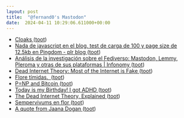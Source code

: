 ```yaml
---
layout: post
title:  "@fernand0's Mastodon"
date:  2024-04-11 10:29:06.611000+00:00
---
```

*  [Cloaks ](https://libera.chat/guides/cloak) ([toot](https://mastodon.social/@fernand0/112252115131465240))
*  [Nada de javascript en el blog, test de carga de 100 y page size de 12.5kb en Pingdom - plr blog ](https://pedrolr.es/blog/nada-de-javascript-en-el-blog-test-de-carga-de-100-y-page-size-de-12-5kb-en-pingdom) ([toot](https://mastodon.social/@fernand0/112251804808974192))
*  [
		Análisis de la investigación sobre el Fediverso: Mastodon, Lemmy, Pleroma y otras de sus plataformas 
							\| Infonomy
			 ](https://infonomy.scimagoepi.com/index.php/infonomy/article/view/3) ([toot](https://mastodon.social/@fernand0/112251608268829185))
*  [Dead Internet Theory: Most of the Internet is Fake ](https://forum.agoraroad.com/index.php?threads/dead-internet-theory-most-of-the-internet-is-fake.3011) ([toot](https://mastodon.social/@fernand0/112249938140371119))
*  [Flore tímidas.  ](https://avecesunafoto.wordpress.com/2024/04/10/flore-timidas) ([toot](https://mastodon.social/@fernand0/112249927685851588))
*  [P=NP and Bitcoin ](https://rjlipton.com/2024/03/08/pnp-and-bitcoin) ([toot](https://mastodon.social/@fernand0/112248109170437808))
*  [Today is my Birthday! I got ADHD ](https://popey.com/blog/2024/04/today-is-my-birthday-i-got-adhd) ([toot](https://mastodon.social/@fernand0/112247852020236578))
*  [The Dead Internet Theory, Explained ](https://www.forbes.com/sites/danidiplacido/2024/01/16/the-dead-internet-theory-explained/?sh=4284cd6557c) ([toot](https://mastodon.social/@fernand0/112247677522974236))
*  [Sempervivums en flor ](https://www.flickr.com/photos/fernand0/53624853338) ([toot](https://mastodon.social/@fernand0/112247613327130163))
*  [A quote from Jaana Dogan ](https://simonwillison.net/2024/Apr/4/jaana-dogan/#atom-everythin) ([toot](https://mastodon.social/@fernand0/112247314354933204))
